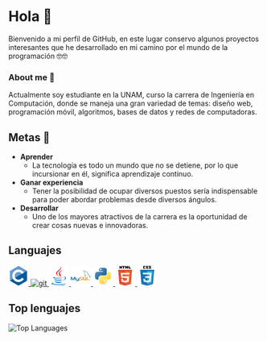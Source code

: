 # Hola 🙋

Bienvenido a mi perfil de GitHub, en este lugar conservo algunos proyectos interesantes que he desarrollado en mi camino por el mundo de la programación 🤓🤓

### About me 💬

Actualmente soy estudiante en la UNAM, curso la carrera de Ingeniería en Computación, donde se maneja una gran variedad de temas: diseño web, programación móvil, algoritmos, bases de datos y redes de computadoras.

## Metas 🌱

- __Aprender__
    - La tecnología es todo un mundo que no se detiene, por lo que incursionar en él, significa aprendizaje continuo.
- __Ganar experiencia__
    - Tener la posibilidad de ocupar diversos puestos sería indispensable para poder abordar problemas desde diversos ángulos.
- __Desarrollar__
    - Uno de los mayores atractivos de la carrera es la oportunidad de crear cosas nuevas e innovadoras.
 
## Languajes

<p align="left"> 
  <a href="https://www.cprogramming.com/" target="_blank" rel="noreferrer"> 
    <img src="https://raw.githubusercontent.com/devicons/devicon/master/icons/c/c-original.svg" alt="c" width="40" height="40"/> 
  </a>
  <a href="https://git-scm.com/" target="_blank" rel="noreferrer"> 
    <img src="https://www.vectorlogo.zone/logos/git-scm/git-scm-icon.svg" alt="git" width="40" height="40"/> 
  </a>
  <a href="https://www.java.com" target="_blank" rel="noreferrer"> 
    <img src="https://raw.githubusercontent.com/devicons/devicon/master/icons/java/java-original.svg" alt="java" width="40" height="40"/> 
  </a>
  <a href="https://www.mysql.com/" target="_blank" rel="noreferrer"> 
    <img src="https://raw.githubusercontent.com/devicons/devicon/master/icons/mysql/mysql-original-wordmark.svg" alt="mysql" width="40" height="40"/> 
  </a> 
  <a href="https://www.python.org" target="_blank" rel="noreferrer"> 
    <img src="https://raw.githubusercontent.com/devicons/devicon/master/icons/python/python-original.svg" alt="python" width="40" height="40"/> 
  </a> 
    <a href="https://www.w3.org/html/" target="_blank" rel="noreferrer"> 
    <img src="https://raw.githubusercontent.com/devicons/devicon/master/icons/html5/html5-original-wordmark.svg" alt="html5" width="40" height="40"/> 
  </a> 
  <a href="https://www.w3schools.com/css/" target="_blank" rel="noreferrer"> 
    <img src="https://raw.githubusercontent.com/devicons/devicon/master/icons/css3/css3-original-wordmark.svg" alt="css3" width="40" height="40"/> 
  </a> 
</p>

## Top lenguajes

<img src="https://github-readme-stats.vercel.app/api/top-langs?username=yourusername&show_icons=true&theme=tokyonight&count_private=true&locale=en&layout=compact" alt="Top Languages" />
